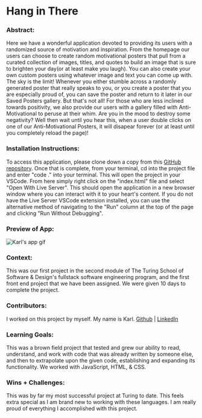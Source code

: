 # Hang in There  

### Abstract:
[/x/]: <> (Briefly describe what you built and its features. What problem is the app solving? How does this application solve that problem?)
Here we have a wonderful application devoted to providing its users with a randomized source of motivation and inspiration. From the homepage our users can choose to create random motivational posters that pull from a curated collection of images, titles, and quotes to build an image that is sure to brighten your day(or at least make you laugh). You can also create your own custom posters using whatever image and text you can come up with. The sky is the limit! Whenever you either stumble across a randomly generated poster that really speaks to you, or you create a poster that you are especially proud of, you can save the poster and return to it later in our Saved Posters gallery. But that's not all! For those who are less inclined towards positivity, we also provide our users with a gallery filled with Anti-Motivational to peruse at their whim. Are you in the mood to destroy some negativity? Well then wait until you hear this, when a user double clicks on one of our Anti-Motivational Posters, it will disapear forever (or at least until you completely reload the page)!
### Installation Instructions:
[/x/]: <> (What steps does a person have to take to get your app cloned down and running?)
To access this application, please clone down a copy from this [GitHub repository](https://github.com/SmilodonP/hanging-in-there). Once that is complete, from your terminal, cd into the project file and enter "code ." into your terminal. This will open the project in your VSCode. From here simply right click on the "index.html" file and select "Open With Live Server". This should open the application in a new browser window where you can interact with it to your heart's content. If you do not have the Live Server VSCode extension installed, you can use the alternative method of navigating to the "Run" column at the top of the page and clicking "Run Without Debugging".
### Preview of App:
[//]: <> (Provide ONE gif or screenshot of your application - choose the "coolest" piece of functionality to show off. gifs preferred!)
![Karl's app gif](https://imgflip.com/gif/91pb0f)
### Context:
[//]: <> (Give some context for the project here. How long did you have to work on it? How far into the Turing program are you?)
This was our first project in the second module of The Turing School of Software & Design's fullstack software engineering program, and the first front end project that we have been assigned. We were given 10 days to complete the project.
### Contributors:
[//]: <> (Who worked on this application? Link to your GitHub. Consider also providing LinkedIn link)
I worked on this project by myself. My name is Karl. [Github](https://github.com/SmilodonP) | [LinkedIn](https://www.linkedin.com/in/karlfallenius/)
### Learning Goals:
[//]: <> (What were the learning goals of this project? What tech did you work with?)
This was a brown field project that tested and grew our ability to read, understand, and work with code that was already written by someone else, and then to extrapolate upon the given code, establishing and expanding its functionality. We worked with JavaScript, HTML, & CSS.
### Wins + Challenges:
[//]: <> (What are 2-3 wins you have from this project? What were some challenges you faced - and how did you get over them?)
This was by far my most successful project at Turing to date. This feels extra special as I am brand new to working with these languages. I am really proud of everything I accomplished with this project. 